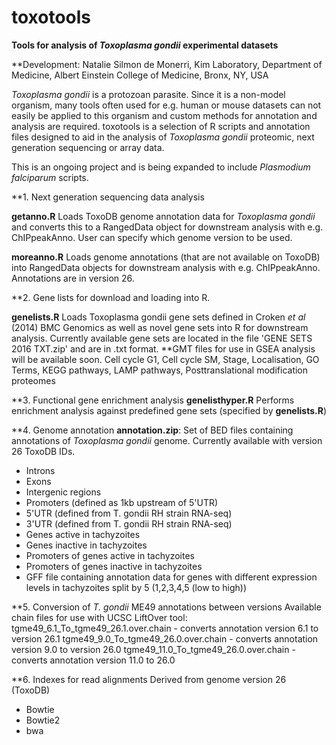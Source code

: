 # toxotools
**Tools for analysis of *Toxoplasma gondii* experimental datasets**

**Development: Natalie Silmon de Monerri, Kim Laboratory, Department of Medicine, Albert Einstein College of Medicine, Bronx, NY, USA

*Toxoplasma gondii* is a protozoan parasite. Since it is a non-model organism, many tools often used for e.g. human or mouse datasets can not easily be applied to this organism and custom methods for annotation and analysis  are required. toxotools is a selection of R scripts and annotation files designed to aid in the analysis of *Toxoplasma gondii* proteomic, next generation sequencing or array data. 

This is an ongoing project and is being expanded to include *Plasmodium falciparum* scripts.

**1. Next generation sequencing data analysis

**getanno.R**
Loads ToxoDB genome annotation data for *Toxoplasma gondii* and converts this to a RangedData object for downstream analysis with e.g. ChIPpeakAnno. User can specify which genome version to be used.

**moreanno.R**
Loads genome annotations (that are not available on ToxoDB) into RangedData objects for downstream analysis with e.g. ChIPpeakAnno. Annotations are in version 26.

**2. Gene lists for download and loading into R.

**genelists.R**
Loads Toxoplasma gondii gene sets defined in Croken *et al* (2014) BMC Genomics as well as novel gene sets into R for downstream analysis. 
Currently available gene sets are located in the file 'GENE SETS 2016 TXT.zip' and are in .txt format. **GMT files for use in GSEA analysis will be available soon.
Cell cycle G1, Cell cycle SM, Stage, Localisation, GO Terms, KEGG pathways, LAMP pathways, Posttranslational modification proteomes

**3. Functional gene enrichment analysis
**genelisthyper.R** 
Performs enrichment analysis against predefined gene sets (specified by **genelists.R**)

**4. Genome annotation
**annotation.zip**: Set of BED files containing annotations of *Toxoplasma gondii* genome. Currently available with version 26 ToxoDB IDs.
- Introns
- Exons
- Intergenic regions
- Promoters (defined as 1kb upstream of 5'UTR)
- 5'UTR (defined from T. gondii RH strain RNA-seq)
- 3'UTR (defined from T. gondii RH strain RNA-seq)
- Genes active in tachyzoites 
- Genes inactive in tachyzoites
- Promoters of genes active in tachyzoites
- Promoters of genes inactive in tachyzoites
- GFF file containing annotation data for genes with different expression levels in tachyzoites split by 5 (1,2,3,4,5 (low to high))

**5. Conversion of *T. gondii* ME49 annotations between versions
Available chain files for use with UCSC LiftOver tool:
tgme49_6.1_To_tgme49_26.1.over.chain - converts annotation version 6.1 to version 26.1
tgme49_9.0_To_tgme49_26.0.over.chain - converts annotation version 9.0 to version 26.0
tgme49_11.0_To_tgme49_26.0.over.chain - converts annotation version 11.0 to 26.0

**6. Indexes for read alignments
Derived from genome version 26 (ToxoDB)
- Bowtie
- Bowtie2
- bwa





